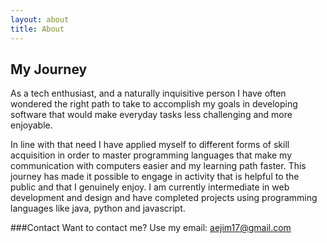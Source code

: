 ```yaml
---
layout: about
title: About
---
```


## My Journey

As a tech enthusiast, and a naturally inquisitive person I have often wondered the right path to take to accomplish my goals in developing software that would make everyday tasks less challenging and more enjoyable.

In line with that need I have applied myself to different forms of skill acquisition in order to master programming languages that make my communication with computers easier and my learning path faster. This journey has made it possible to engage in activity that is helpful to the public and that I genuinely enjoy.
I am currently intermediate in web development and design and have completed projects using programming languages like java, python and javascript.

###Contact
Want to contact me? Use my email: aejim17@gmail.com
